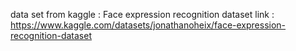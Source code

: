 data set from kaggle : Face expression recognition dataset
link :  https://www.kaggle.com/datasets/jonathanoheix/face-expression-recognition-dataset
